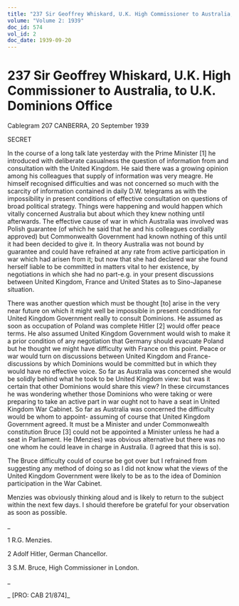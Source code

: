 ```yaml
---
title: "237 Sir Geoffrey Whiskard, U.K. High Commissioner to Australia, to U.K. Dominions Office"
volume: "Volume 2: 1939"
doc_id: 574
vol_id: 2
doc_date: 1939-09-20
---
```


# 237 Sir Geoffrey Whiskard, U.K. High Commissioner to Australia, to U.K. Dominions Office

Cablegram 207 CANBERRA, 20 September 1939

SECRET

In the course of a long talk late yesterday with the Prime Minister [1] he introduced with deliberate casualness the question of information from and consultation with the United Kingdom. He said there was a growing opinion among his colleagues that supply of information was very meagre. He himself recognised difficulties and was not concerned so much with the scarcity of information contained in daily D.W. telegrams as with the impossibility in present conditions of effective consultation on questions of broad political strategy. Things were happening and would happen which vitally concerned Australia but about which they knew nothing until afterwards. The effective cause of war in which Australia was involved was Polish guarantee (of which he said that he and his colleagues cordially approved) but Commonwealth Government had known nothing of this until it had been decided to give it. In theory Australia was not bound by guarantee and could have refrained at any rate from active participation in war which had arisen from it; but now that she had declared war she found herself liable to be committed in matters vital to her existence, by negotiations in which she had no part-e.g. in your present discussions between United Kingdom, France and United States as to Sino-Japanese situation.

There was another question which must be thought [to] arise in the very near future on which it might well be impossible in present conditions for United Kingdom Government really to consult Dominions. He assumed as soon as occupation of Poland was complete Hitler [2] would offer peace terms. He also assumed United Kingdom Government would wish to make it a prior condition of any negotiation that Germany should evacuate Poland but he thought we might have difficulty with France on this point. Peace or war would turn on discussions between United Kingdom and France- discussions by which Dominions would be committed but in which they would have no effective voice. So far as Australia was concerned she would be solidly behind what he took to be United Kingdom view: but was it certain that other Dominions would share this view? In these circumstances he was wondering whether those Dominions who were taking or were preparing to take an active part in war ought not to have a seat in United Kingdom War Cabinet. So far as Australia was concerned the difficulty would be whom to appoint- assuming of course that United Kingdom Government agreed. It must be a Minister and under Commonwealth constitution Bruce [3] could not be appointed a Minister unless he had a seat in Parliament. He (Menzies) was obvious alternative but there was no one whom he could leave in charge in Australia. (I agreed that this is so).

The Bruce difficulty could of course be got over but I refrained from suggesting any method of doing so as I did not know what the views of the United Kingdom Government were likely to be as to the idea of Dominion participation in the War Cabinet.

Menzies was obviously thinking aloud and is likely to return to the subject within the next few days. I should therefore be grateful for your observation as soon as possible.

_

1 R.G. Menzies.

2 Adolf Hitler, German Chancellor.

3 S.M. Bruce, High Commissioner in London.

_

_ [PRO: CAB 21/874]_
